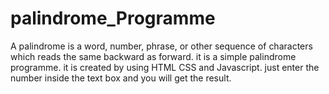 # palindrome_Programme
A palindrome is a word, number, phrase, or other sequence of characters which reads the same backward as forward.
it is a simple palindrome programme.
it is created by using HTML CSS and Javascript.
just enter the number inside the text box and you will get the result.
